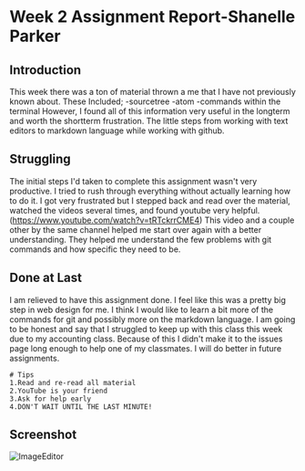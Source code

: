 # Week 2 Assignment Report-Shanelle Parker

## Introduction
This week there was a ton of material thrown a me that I have not previously known about. These Included;
-sourcetree
-atom
-commands within the terminal
However, I found all of this information very useful in the longterm and worth the shortterm frustration. The little steps from working with text editors to markdown language while working with github.
## Struggling
The initial steps I'd taken to complete this assignment wasn't very productive. I tried to rush through everything without actually learning how to do it. I got very frustrated but I stepped back and read over the material, watched the videos several times, and found youtube very helpful. (https://www.youtube.com/watch?v=tRTckrrCME4) This video and a couple other by the same channel helped me start over again with a better understanding. They helped me understand the few problems with git commands and how specific they need to be.
## Done at Last
I am relieved to have this assignment done. I feel like this was a pretty big step in web design for me. I think I would like to learn a bit more of the commands for git and possibly more on the markdown language. I am going to be honest and say that I struggled to keep up with this class this week due to my accounting class. Because of this I didn't make it to the issues page long enough to help one of my classmates. I will do better in future assignments.

```
# Tips
1.Read and re-read all material
2.YouTube is your friend
3.Ask for help early
4.DON'T WAIT UNTIL THE LAST MINUTE!
```
## Screenshot

![ImageEditor](https://drive.google.com/file/d/0B1Yvt4AI6wLoUnBZSy1kdXJHQ3M/view?usp=sharing.png)

